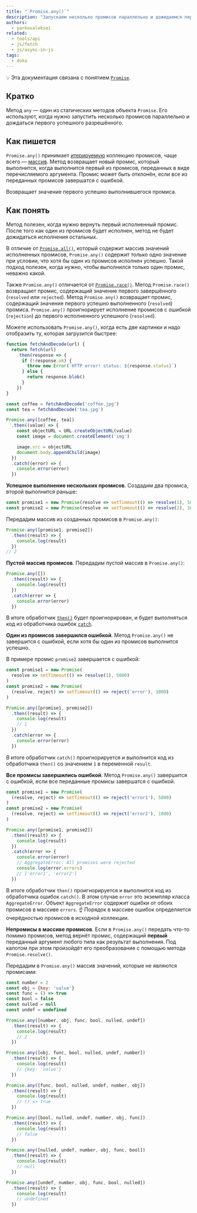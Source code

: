 ```yaml
---
title: "`Promise.any()`"
description: "Запускаем несколько промисов параллельно и дожидаемся первого успешного."
authors:
  - yarkovaleksei
related:
  - tools/api
  - js/fetch
  - js/async-in-js
tags:
  - doka
---
```


<aside>

💡 Эта документация связана с понятием [`Promise`](/js/promise/).

</aside>

## Кратко

Метод `any` — один из статических методов объекта `Promise`. Его используют, когда нужно запустить несколько промисов параллельно и дождаться первого успешного разрешённого.

## Как пишется

`Promise.any()` принимает [итерируемую](/js/iterator/) коллекцию промисов, чаще всего — [массив](/js/arrays/). Метод возвращает новый промис, который выполнится, когда выполнится первый из промисов, переданных в виде перечисляемого аргумента. Промис может быть отклонён, если все из переданных промисов завершатся с ошибкой.

Возвращает значение первого успешно выполнившегося промиса.

## Как понять

Метод полезен, когда нужно вернуть первый исполненный промис. После того как один из промисов будет исполнен, метод не будет дожидаться исполнения остальных.

В отличие от [`Promise.all()`](/js/promise-all/), который содержит массив значений исполненных промисов, `Promise.any()` содержит только одно значение при условии, что хотя бы один из промисов исполнен успешно. Такой подход полезен, когда нужно, чтобы выполнился только один промис, неважно какой.

Также `Promise.any()` отличается от [`Promise.race()`](/js/promise-race/). Метод `Promise.race()` возвращает промис, содержащий значение первого завершённого (`resolved` или `rejected`). Метод `Promise.any()` возвращает промис, содержащий значение первого успешно выполненного (`resolved`) промиса. `Promise.any()` проигнорирует исполнение промисов с ошибкой (`rejection`) до первого исполненного успешного (`resolved`).

Можете использовать `Promise.any()`, когда есть две картинки и надо отобразить ту, которая загрузится быстрее:

```js
function fetchAndDecode(url) {
  return fetch(url)
    .then(response => {
      if (!response.ok) {
        throw new Error(`HTTP error! status: ${response.status}`)
      } else {
        return response.blob()
      }
    })
}

const coffee = fetchAndDecode('coffee.jpg')
const tea = fetchAndDecode('tea.jpg')

Promise.any([coffee, tea])
  .then((value) => {
    const objectURL = URL.createObjectURL(value)
    const image = document.createElement('img')

    image.src = objectURL
    document.body.appendChild(image)
  })
  .catch((error) => {
    console.error(error)
  })
```

**Успешное выполнение нескольких промисов**. Создадим два промиса, второй выполнится раньше:

```js
const promise1 = new Promise(resolve => setTimeout(() => resolve(1), 5000))
const promise2 = new Promise(resolve => setTimeout(() => resolve(2), 1000))
```

Передадим массив из созданных промисов в `Promise.any()`:

```js
Promise.any([promise1, promise2])
  .then((result) => {
    console.log(result)
  })
// 2
```

**Пустой массив промисов**. Передадим пустой массив в `Promise.any()`:

```js
Promise.any([])
  .then((result) => {
    console.log(result)
  })
  .catch(error => {
    console.error(error)
  })
```

В итоге обработчик [`then()`](/js/promise-then/) будет проигнорирован, и будет выполняться код из обработчика ошибок [`catch`](/js/promise-catch/).

**Один из промисов завершился ошибкой**. Метод `Promise.any()` не завершится с ошибкой, если хотя бы один из промисов выполнится успешно.

В примере промис `promise2` завершается с ошибкой:

```js
const promise1 = new Promise(
  resolve => setTimeout(() => resolve(1), 5000)
)
const promise2 = new Promise(
  (resolve, reject) => setTimeout(() => reject('error'), 1000)
)

Promise.any([promise1, promise2])
  .then((result) => {
    console.log(result)
    // 1
  })
  .catch(error => {
    console.error(error)
  })
```

В итоге обработчик `catch()` проигнорируется и выполнится код из обработчика `then()` со значением `1` в переменной `result`.

**Все промисы завершились ошибкой**. Метод `Promise.any()` завершится с ошибкой, если все переданные промисы завершатся с ошибкой.

```js
const promise1 = new Promise(
  (resolve, reject) => setTimeout(() => reject('error1'), 5000)
)
const promise2 = new Promise(
  (resolve, reject) => setTimeout(() => reject('error2'), 1000)
)

Promise.any([promise1, promise2])
  .then((result) => {
    console.log(result)
  })
  .catch(error => {
    console.error(error)
    // AggregateError: All promises were rejected
    console.log(error.errors)
    // ['error1', 'error2']
  })
```

В итоге обработчик `then()` проигнорируется и выполнится код из обработчика ошибок `catch()`. В этом случае `error` это экземпляр класса `AggregateError`. Объект `AggregateError` содержит ошибки от обоих промисов в массиве `errors`.
☝️ Порядок в массиве ошибок определяется очерёдностью промисов в исходной коллекции.

**Непромисы в массиве промисов**. Если в `Promise.any()` передать что-то помимо промисов, метод вернёт промис, содержащий **первый** переданный аргумент любого типа как результат выполнения. Под капотом при этом произойдёт его преобразование с помощью метода `Promise.resolve()`.

Передадим в `Promise.any()` массив значений, которые не являются промисами:

```js
const number = 2
const obj = {key: 'value'}
const func = () => true
const bool = false
const nulled = null
const undef = undefined

Promise.any([number, obj, func, bool, nulled, undef])
  .then((result) => {
    console.log(result)
    // 2
  })

Promise.any([obj, func, bool, nulled, undef, number])
  .then((result) => {
    console.log(result)
    // {key: 'value'}
  })

Promise.any([func, bool, nulled, undef, number, obj])
  .then((result) => {
    console.log(result)
    // () => true
  })

Promise.any([bool, nulled, undef, number, obj, func])
  .then((result) => {
    console.log(result)
    // false
  })

Promise.any([nulled, undef, number, obj, func, bool])
  .then((result) => {
    console.log(result)
    // null
  })

Promise.any([undef, number, obj, func, bool, nulled])
  .then((result) => {
    console.log(result)
    // undefined
  })
```
